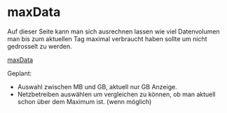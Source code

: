 # maxData

Auf dieser Seite kann man sich ausrechnen lassen wie viel Datenvolumen man bis zum aktuellen Tag maximal verbraucht haben sollte um nicht gedrosselt zu werden.

[maxData](https://paulbrgmr.github.io/maxData/)

Geplant:
* Auswahl zwischen MB und GB, aktuell nur GB Anzeige.
* Netzbetreiben auswählen um vergleichen zu können, ob man aktuell schon über dem Maximum ist. (wenn möglich)
